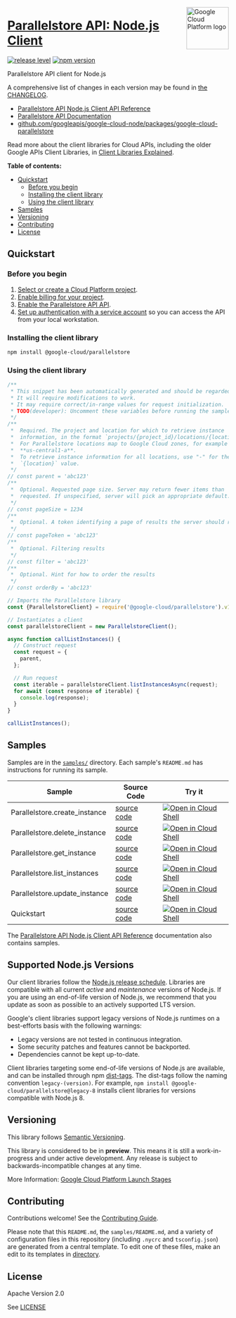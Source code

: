 [//]: # "This README.md file is auto-generated, all changes to this file will be lost."
[//]: # "To regenerate it, use `python -m synthtool`."
<img src="https://avatars2.githubusercontent.com/u/2810941?v=3&s=96" alt="Google Cloud Platform logo" title="Google Cloud Platform" align="right" height="96" width="96"/>

# [Parallelstore API: Node.js Client](https://github.com/googleapis/google-cloud-node/tree/main/packages/google-cloud-parallelstore)

[![release level](https://img.shields.io/badge/release%20level-preview-yellow.svg?style=flat)](https://cloud.google.com/terms/launch-stages)
[![npm version](https://img.shields.io/npm/v/@google-cloud/parallelstore.svg)](https://www.npmjs.org/package/@google-cloud/parallelstore)




Parallelstore API client for Node.js


A comprehensive list of changes in each version may be found in
[the CHANGELOG](https://github.com/googleapis/google-cloud-node/tree/main/packages/google-cloud-parallelstore/CHANGELOG.md).

* [Parallelstore API Node.js Client API Reference][client-docs]
* [Parallelstore API Documentation][product-docs]
* [github.com/googleapis/google-cloud-node/packages/google-cloud-parallelstore](https://github.com/googleapis/google-cloud-node/tree/main/packages/google-cloud-parallelstore)

Read more about the client libraries for Cloud APIs, including the older
Google APIs Client Libraries, in [Client Libraries Explained][explained].

[explained]: https://cloud.google.com/apis/docs/client-libraries-explained

**Table of contents:**


* [Quickstart](#quickstart)
  * [Before you begin](#before-you-begin)
  * [Installing the client library](#installing-the-client-library)
  * [Using the client library](#using-the-client-library)
* [Samples](#samples)
* [Versioning](#versioning)
* [Contributing](#contributing)
* [License](#license)

## Quickstart

### Before you begin

1.  [Select or create a Cloud Platform project][projects].
1.  [Enable billing for your project][billing].
1.  [Enable the Parallelstore API API][enable_api].
1.  [Set up authentication with a service account][auth] so you can access the
    API from your local workstation.

### Installing the client library

```bash
npm install @google-cloud/parallelstore
```


### Using the client library

```javascript
/**
 * This snippet has been automatically generated and should be regarded as a code template only.
 * It will require modifications to work.
 * It may require correct/in-range values for request initialization.
 * TODO(developer): Uncomment these variables before running the sample.
 */
/**
 *  Required. The project and location for which to retrieve instance
 *  information, in the format `projects/{project_id}/locations/{location}`.
 *  For Parallelstore locations map to Google Cloud zones, for example
 *  **us-central1-a**.
 *  To retrieve instance information for all locations, use "-" for the
 *  `{location}` value.
 */
// const parent = 'abc123'
/**
 *  Optional. Requested page size. Server may return fewer items than
 *  requested. If unspecified, server will pick an appropriate default.
 */
// const pageSize = 1234
/**
 *  Optional. A token identifying a page of results the server should return.
 */
// const pageToken = 'abc123'
/**
 *  Optional. Filtering results
 */
// const filter = 'abc123'
/**
 *  Optional. Hint for how to order the results
 */
// const orderBy = 'abc123'

// Imports the Parallelstore library
const {ParallelstoreClient} = require('@google-cloud/parallelstore').v1beta;

// Instantiates a client
const parallelstoreClient = new ParallelstoreClient();

async function callListInstances() {
  // Construct request
  const request = {
    parent,
  };

  // Run request
  const iterable = parallelstoreClient.listInstancesAsync(request);
  for await (const response of iterable) {
    console.log(response);
  }
}

callListInstances();

```



## Samples

Samples are in the [`samples/`](https://github.com/googleapis/google-cloud-node/tree/main/packages/google-cloud-parallelstore/samples) directory. Each sample's `README.md` has instructions for running its sample.

| Sample                      | Source Code                       | Try it |
| --------------------------- | --------------------------------- | ------ |
| Parallelstore.create_instance | [source code](https://github.com/googleapis/google-cloud-node/blob/main/packages/google-cloud-parallelstore/samples/generated/v1beta/parallelstore.create_instance.js) | [![Open in Cloud Shell][shell_img]](https://console.cloud.google.com/cloudshell/open?git_repo=https://github.com/googleapis/google-cloud-node&page=editor&open_in_editor=packages/google-cloud-parallelstore/samples/generated/v1beta/parallelstore.create_instance.js,packages/google-cloud-parallelstore/samples/README.md) |
| Parallelstore.delete_instance | [source code](https://github.com/googleapis/google-cloud-node/blob/main/packages/google-cloud-parallelstore/samples/generated/v1beta/parallelstore.delete_instance.js) | [![Open in Cloud Shell][shell_img]](https://console.cloud.google.com/cloudshell/open?git_repo=https://github.com/googleapis/google-cloud-node&page=editor&open_in_editor=packages/google-cloud-parallelstore/samples/generated/v1beta/parallelstore.delete_instance.js,packages/google-cloud-parallelstore/samples/README.md) |
| Parallelstore.get_instance | [source code](https://github.com/googleapis/google-cloud-node/blob/main/packages/google-cloud-parallelstore/samples/generated/v1beta/parallelstore.get_instance.js) | [![Open in Cloud Shell][shell_img]](https://console.cloud.google.com/cloudshell/open?git_repo=https://github.com/googleapis/google-cloud-node&page=editor&open_in_editor=packages/google-cloud-parallelstore/samples/generated/v1beta/parallelstore.get_instance.js,packages/google-cloud-parallelstore/samples/README.md) |
| Parallelstore.list_instances | [source code](https://github.com/googleapis/google-cloud-node/blob/main/packages/google-cloud-parallelstore/samples/generated/v1beta/parallelstore.list_instances.js) | [![Open in Cloud Shell][shell_img]](https://console.cloud.google.com/cloudshell/open?git_repo=https://github.com/googleapis/google-cloud-node&page=editor&open_in_editor=packages/google-cloud-parallelstore/samples/generated/v1beta/parallelstore.list_instances.js,packages/google-cloud-parallelstore/samples/README.md) |
| Parallelstore.update_instance | [source code](https://github.com/googleapis/google-cloud-node/blob/main/packages/google-cloud-parallelstore/samples/generated/v1beta/parallelstore.update_instance.js) | [![Open in Cloud Shell][shell_img]](https://console.cloud.google.com/cloudshell/open?git_repo=https://github.com/googleapis/google-cloud-node&page=editor&open_in_editor=packages/google-cloud-parallelstore/samples/generated/v1beta/parallelstore.update_instance.js,packages/google-cloud-parallelstore/samples/README.md) |
| Quickstart | [source code](https://github.com/googleapis/google-cloud-node/blob/main/packages/google-cloud-parallelstore/samples/quickstart.js) | [![Open in Cloud Shell][shell_img]](https://console.cloud.google.com/cloudshell/open?git_repo=https://github.com/googleapis/google-cloud-node&page=editor&open_in_editor=packages/google-cloud-parallelstore/samples/quickstart.js,packages/google-cloud-parallelstore/samples/README.md) |



The [Parallelstore API Node.js Client API Reference][client-docs] documentation
also contains samples.

## Supported Node.js Versions

Our client libraries follow the [Node.js release schedule](https://github.com/nodejs/release#release-schedule).
Libraries are compatible with all current _active_ and _maintenance_ versions of
Node.js.
If you are using an end-of-life version of Node.js, we recommend that you update
as soon as possible to an actively supported LTS version.

Google's client libraries support legacy versions of Node.js runtimes on a
best-efforts basis with the following warnings:

* Legacy versions are not tested in continuous integration.
* Some security patches and features cannot be backported.
* Dependencies cannot be kept up-to-date.

Client libraries targeting some end-of-life versions of Node.js are available, and
can be installed through npm [dist-tags](https://docs.npmjs.com/cli/dist-tag).
The dist-tags follow the naming convention `legacy-(version)`.
For example, `npm install @google-cloud/parallelstore@legacy-8` installs client libraries
for versions compatible with Node.js 8.

## Versioning

This library follows [Semantic Versioning](http://semver.org/).







This library is considered to be in **preview**. This means it is still a
work-in-progress and under active development. Any release is subject to
backwards-incompatible changes at any time.


More Information: [Google Cloud Platform Launch Stages][launch_stages]

[launch_stages]: https://cloud.google.com/terms/launch-stages

## Contributing

Contributions welcome! See the [Contributing Guide](https://github.com/googleapis/google-cloud-node/blob/main/CONTRIBUTING.md).

Please note that this `README.md`, the `samples/README.md`,
and a variety of configuration files in this repository (including `.nycrc` and `tsconfig.json`)
are generated from a central template. To edit one of these files, make an edit
to its templates in
[directory](https://github.com/googleapis/synthtool).

## License

Apache Version 2.0

See [LICENSE](https://github.com/googleapis/google-cloud-node/blob/main/LICENSE)

[client-docs]: https://cloud.google.com/nodejs/docs/reference/parallelstore/latest
[product-docs]: http://cloud/parallelstore?hl=en
[shell_img]: https://gstatic.com/cloudssh/images/open-btn.png
[projects]: https://console.cloud.google.com/project
[billing]: https://support.google.com/cloud/answer/6293499#enable-billing
[enable_api]: https://console.cloud.google.com/flows/enableapi?apiid=parallelstore.googleapis.com
[auth]: https://cloud.google.com/docs/authentication/getting-started

